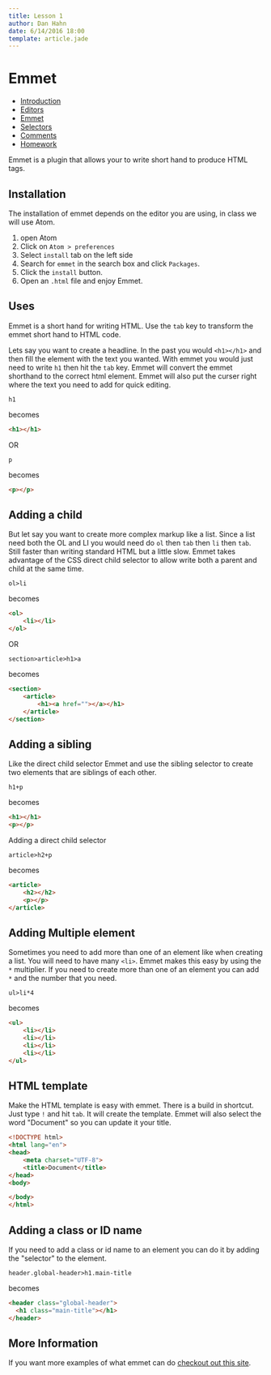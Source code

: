 ```yaml
---
title: Lesson 1
author: Dan Hahn
date: 6/14/2016 18:00
template: article.jade
---
```


# Emmet

* [Introduction]()
* [Editors](editors.html)
* [Emmet](emmet.html)
* [Selectors](selectors.html)
* [Comments](comments.html)
* [Homework](homework.html)

Emmet is a plugin that allows your to write short hand to produce HTML tags.  

## Installation

The installation of emmet depends on the editor you are using, in class we will use Atom.

1. open Atom
2. Click on `Atom > preferences`
3. Select `install` tab on the left side
4. Search for `emmet` in the search box and click `Packages`.
5. Click the `install` button.
6. Open an `.html` file and enjoy Emmet.

## Uses

Emmet is a short hand for writing HTML.  Use the `tab` key to transform the emmet short hand to HTML code.

Lets say you want to create a headline.  In the past you would `<h1></h1>` and then fill the element with the text you wanted.  With emmet you would just need to write `h1` then hit the `tab` key.  Emmet will convert the emmet shorthand to the correct html element.  Emmet will also put the curser right where the text you need to add for quick editing.

```emmet
h1
```
becomes
```html
<h1></h1>
```
OR
```emmet
p
```
becomes
```html
<p></p>
```

## Adding a child

But let say you want to create more complex markup like a list.  Since a list need both the OL and LI you would need do `ol` then `tab` then `li` then `tab`.  Still faster than writing standard HTML but a little slow.   Emmet takes advantage of the CSS direct child selector to allow write both a parent and child at the same time.  

```emmet
ol>li
```
becomes
```html
<ol>
	<li></li>
</ol>
```
OR
```
section>article>h1>a
```
becomes
```html
<section>
	<article>
		<h1><a href=""></a></h1>
	</article>
</section>
```

## Adding a sibling

Like the direct child selector Emmet and use the sibling selector to create two elements that are siblings of each other.  
```
h1+p
```
becomes
```html
<h1></h1>
<p></p>
```
Adding a direct child selector
```
article>h2+p
```
becomes
```html
<article>
	<h2></h2>
	<p></p>
</article>
```

## Adding Multiple element

Sometimes you need to add more than one of an element like when creating a list.  You will need to have many `<li>`.  Emmet makes this easy by using the `*` multiplier.  If you need to create more than one of an element you can add `*` and the number that you need.  

```
ul>li*4
```  
becomes

```html
<ul>
	<li></li>
	<li></li>
	<li></li>
	<li></li>
</ul>
```

## HTML template

Make the HTML template is easy with emmet.  There is a build in shortcut.  Just type `!` and hit `tab`.  It will create the template.  Emmet will also select the word "Document" so you can update it your title.

```html
<!DOCTYPE html>
<html lang="en">
<head>
	<meta charset="UTF-8">
	<title>Document</title>
</head>
<body>

</body>
</html>
```

## Adding a class or ID name

If you need to add a class or id name to an element you can do it by adding the "selector" to the element.

```
header.global-header>h1.main-title
```
becomes
```html
<header class="global-header">
  <h1 class="main-title"></h1>
</header>
```

## More Information

If you want more examples of what emmet can do [checkout out this site](http://docs.emmet.io/cheat-sheet/).
